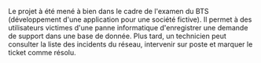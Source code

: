 Le projet à été mené à bien dans le cadre de l'examen du BTS (développement d'une application pour une société fictive). Il permet à des utilisateurs victimes d'une panne informatique d'enregistrer une demande de support dans une base de donnée. Plus tard, un technicien peut consulter la liste des incidents du réseau, intervenir sur poste et marquer le ticket comme résolu.
